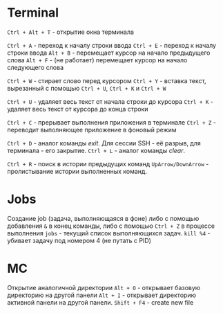 # Terminal 

`Ctrl + Alt + T` - открытие окна терминала

`Ctrl + A` - переход к началу строки ввода
`Ctrl + E` - переход к началу строки ввода
`Alt + B` - перемещает курсор на начало предыдущего слова
`Alt + F` - (не работает) перемещает курсор на начало следующего слова 

`Ctrl + W` - стирает слово перед курсором
`Ctrl + Y` - вставка текст, вырезанный с помощью `Ctrl + U`, `Ctrl + K` и `Ctrl + W`

`Ctrl + U` - удаляет весь текст от начала строки до курсора
`Ctrl + K` - удаляет весь текст от курсора до конца строки

`Ctrl + C` - прерывает выполнения приложения в терминале
`Ctrl + Z` - переводит выполняющее приложение в фоновый режим

`Ctrl + D` - аналог команды _exit_. Для сессии SSH - её разрыв, для терминала - его закрытие. 
`Ctrl + L` - аналог команды _clear_. 

`Ctrl + R` - поиск в истории предыдущих команд
`UpArrow/DownArrow` - пролистывание истории выполненных команд.

# Jobs
Создание job (задача, выполняющаяся в фоне) либо с помощью добавления `&` в конец команды, либо с помощью `Ctrl + Z` в процессе выполнения
`jobs` - текущий список выполняющихся задач.
`kill %4` - убивает задачу под номером 4 (не путать с PID)

# MC
Открытие аналогичной директории
`Alt + O` - открывает базовую директорию на другой панели
`Alt + I` - открывает директорию активной панели на другой панели.
`Shift + F4` - create new file
